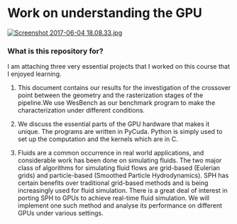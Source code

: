 # Work on understanding the GPU #

[![Screenshot 2017-06-04 18.08.33.jpg](https://s15.postimg.org/g6kbghyff/Screenshot_2017-06-04_18.08.33.jpg)](https://postimg.org/image/gjbpmogp3/)

### What is this repository for? ###

I am attaching three very essential projects that I worked on this course that I enjoyed learning.

1) This document contains our results for the investigation of the crossover
point between the geometry and the rasterization stages of the pipeline.We
use WesBench as our benchmark program to make the characterization under
different conditions. 

2) We discuss the essential parts of the
GPU hardware that makes it unique. The programs are written in PyCuda.
Python is simply used to set up the computation and the kernels which are in
C. 

3) Fluids are a common occurrence in real world applications, and considerable
work has been done on simulating fluids. The two major class of algorithms
for simulating fluid flows are grid-based (Eulerian grids) and particle-based
(Smoothed Particle Hydrodynamics). SPH has certain benefits over traditional
grid-based methods and is being increasingly used for fluid simulation. There
is a great deal of interest in porting SPH to GPUs to achieve real-time fluid
simulation. We will implement one such method and analyse its performance
on different GPUs under various settings.

